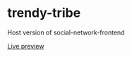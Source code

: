 # trendy-tribe
Host version of social-network-frontend

[Live preview](https://george-al3xander.github.io/trendy-tribe/#/)

